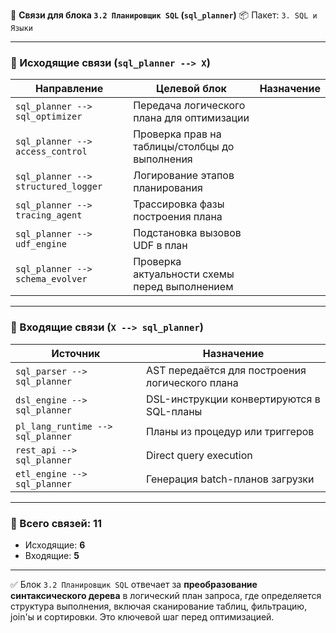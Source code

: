 🔗 **Связи для блока `3.2 Планировщик SQL` (`sql_planner`)**
📦 Пакет: `3. SQL и Языки`

---

### 🔻 Исходящие связи (`sql_planner --> X`)

| Направление                         | Целевой блок                                   | Назначение |
| ----------------------------------- | ---------------------------------------------- | ---------- |
| `sql_planner --> sql_optimizer`     | Передача логического плана для оптимизации     |            |
| `sql_planner --> access_control`    | Проверка прав на таблицы/столбцы до выполнения |            |
| `sql_planner --> structured_logger` | Логирование этапов планирования                |            |
| `sql_planner --> tracing_agent`     | Трассировка фазы построения плана              |            |
| `sql_planner --> udf_engine`        | Подстановка вызовов UDF в план                 |            |
| `sql_planner --> schema_evolver`    | Проверка актуальности схемы перед выполнением  |            |

---

### 🔺 Входящие связи (`X --> sql_planner`)

| Источник                          | Назначение                                      |
| --------------------------------- | ----------------------------------------------- |
| `sql_parser --> sql_planner`      | AST передаётся для построения логического плана |
| `dsl_engine --> sql_planner`      | DSL-инструкции конвертируются в SQL-планы       |
| `pl_lang_runtime --> sql_planner` | Планы из процедур или триггеров                 |
| `rest_api --> sql_planner`        | Direct query execution                          |
| `etl_engine --> sql_planner`      | Генерация batch-планов загрузки                 |

---

### 🧩 Всего связей: **11**

* Исходящие: **6**
* Входящие: **5**

---

✅ Блок `3.2 Планировщик SQL` отвечает за **преобразование синтаксического дерева** в логический план запроса, где определяется структура выполнения, включая сканирование таблиц, фильтрацию, join'ы и сортировки. Это ключевой шаг перед оптимизацией.

